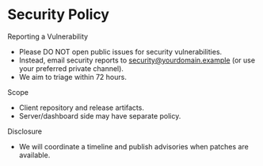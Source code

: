 Security Policy
===============

Reporting a Vulnerability
- Please DO NOT open public issues for security vulnerabilities.
- Instead, email security reports to security@yourdomain.example (or use your preferred private channel).
- We aim to triage within 72 hours.

Scope
- Client repository and release artifacts.
- Server/dashboard side may have separate policy.

Disclosure
- We will coordinate a timeline and publish advisories when patches are available.


